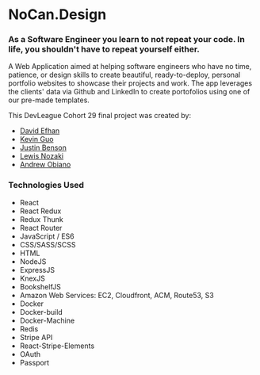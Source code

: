 # NoCan.Design

### As a Software Engineer you learn to not repeat your code. In life, you shouldn't have to repeat yourself either.

A Web Application aimed at helping software engineers who have no time, patience, or design skills to create beautiful, ready-to-deploy, personal portfolio websites to showcase their projects and work. The app leverages the clients' data via Github and LinkedIn to create portofolios using one of our pre-made templates.

This DevLeague Cohort 29 final project was created by:

- [David Efhan](https://github.com/frzrbox)
- [Kevin Guo](https://github.com/kevinchguo)
- [Justin Benson](https://github.com/bensonjustin)
- [Lewis Nozaki](https://github.com/lhnozaki)
- [Andrew Obiano](https://github.com/andrewobx)

### Technologies Used

- React
- React Redux
- Redux Thunk
- React Router
- JavaScript / ES6
- CSS/SASS/SCSS
- HTML
- NodeJS
- ExpressJS
- KnexJS
- BookshelfJS
- Amazon Web Services: EC2, Cloudfront, ACM, Route53, S3
- Docker
- Docker-build
- Docker-Machine
- Redis
- Stripe API
- React-Stripe-Elements
- OAuth
- Passport
